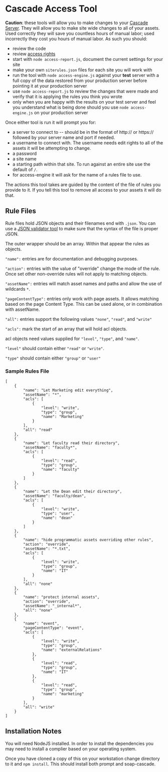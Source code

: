 Cascade Access Tool
================

**Caution**: these tools will allow you to make changes to your [Cascade Server](http://www.hannonhill.com/). 
They will allow you to make site wide changes to all of your assets. 
Used correctly they will save you countless hours of manual labor; used incorrectly they cost you hours of manual labor.
As such you should: 
* review the code
* review [access rights](http://www.hannonhill.com/kb/Access-Rights/)
* start with `node access-report.js`, document the current settings for your site
* make your own `siterules.json` files for each site you will work with
* run the tool with `node access-engine.js` against your **test** server with a full copy of the data restored from your production server before pointing it at your production server
* use `node access-report.js` to review the changes that were made and verify that it is applying the rules you think you wrote
* only when you are happy with the results on your test server and feel you understand what is being done should you use `node access-engine.js` on your production server

Once either tool is run it will prompt you for:
* a server to connect to -- should be in the format of http:// or https:// followed by your server name and port if needed.
* a username to connect with. The username needs edit rights to all of the assets it will be attempting to change.
* a password
* a site name
* a starting path within that site. To run against an entire site use the default of `/`.
* for access-engine it will ask for the name of a rules file to use.

The actions this tool takes are guided by the content of the file of rules you provide to it.
If you tell this tool to remove all access to your assets it will do that.

## Rule Files

Rule files hold JSON objects and their filenames end with `.json`. 
You can use a [JSON validator tool](http://jsonlint.com/) to make sure that the syntax of the file is proper JSON.

The outer wrapper should be an array. Within that appear the rules as objects.


`"name":` entries are for documentation and debugging purposes.

`"action":` entries with the value of "override" change the mode of the rule. Once set other non-override rules will not apply to matching objects.

`"assetName":` entries will match asset names and paths and allow the use of wildcards `*`.

`"pageContentType":` entries only work with page assets. It allows matching based on the page Content Type. This can be used alone, or in combination with assetName.

`"all":` entries support the following values `"none"`, `"read"`, and `"write"`

`"acls":` mark the start of an array that will hold acl objects.

acl objects need values supplied for `"level"`, `"type"`, and `"name"`.

`"level"` should contain either `"read"` or `"write"`.

`"type"` should contain either `"group"` or `"user"`

### Sample Rules File

```
[
	{
		"name": "Let Marketing edit everything",
		"assetName": "*",
		"acls": [
			{
				"level": "write",
				"type": "group",
				"name": "Marketing"
			}
		],
		"all": "read"
	},
	{
		"name": "Let faculty read their directory",
		"assetName": "faculty*",
		"acls": [
			{
				"level": "read",
				"type": "group",
				"name": "faculty"
			}
		]
	},
	{
		"name": "Let the Dean edit their directory",
		"assetName": "faculty/dean",
		"acls": [
			{
				"level": "write",
				"type": "user",
				"name": "dean"
			}
		]
	},
	{
		"name": "hide programmatic assets overriding other rules",
		"action": "override",
		"assetName": "*.txt",
		"acls": [
			{
				"level": "write",
				"type": "group",
				"name": "IT"
			}
		],
		"all": "none"
	},
	{
		"name": "protect internal assets",
		"action": "override",
		"assetName": "_internal*",
		"all": "none"
	},
	{
		"name": "event",
		"pageContentType": "event",
		"acls": [
			{
				"level": "write",
				"type": "group",
				"name": "externalRelations"
			},
			{
				"level": "read",
				"type": "group",
				"name": "IT"
			},
			{
				"level": "read",
				"type": "group",
				"name": "marketing"
			}
		],
		"all": "write"
	}
]
```

## Installation Notes

You will need NodeJS installed. In order to install the dependencies you may need to install a complier based on your operating system.

Once you have cloned a copy of this on your workstation change directory to it and `npm install`. 
This should install both prompt and soap-cascade.
